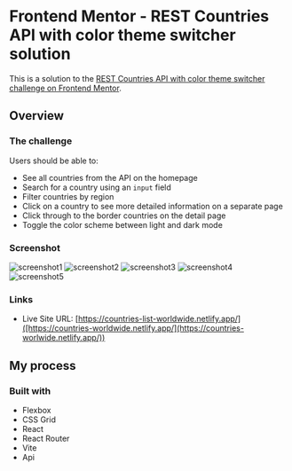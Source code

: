 # Frontend Mentor - REST Countries API with color theme switcher solution

This is a solution to the [REST Countries API with color theme switcher challenge on Frontend Mentor](https://www.frontendmentor.io/challenges/rest-countries-api-with-color-theme-switcher-5cacc469fec04111f7b848ca).

## Overview

### The challenge

Users should be able to:

- See all countries from the API on the homepage
- Search for a country using an `input` field
- Filter countries by region
- Click on a country to see more detailed information on a separate page
- Click through to the border countries on the detail page
- Toggle the color scheme between light and dark mode

### Screenshot



![screenshot1](https://github.com/nanatotibadze/countries/assets/106735126/e8b26476-2052-4f3b-9e5e-29212317acfa)
![screenshot2](https://github.com/nanatotibadze/countries/assets/106735126/64b336ca-27c4-4f58-aa3b-56214bf555f2)
![screenshot3](https://github.com/nanatotibadze/countries/assets/106735126/1898852a-cb9a-40ca-8bcc-2a464122aae6)
![screenshot4](https://github.com/nanatotibadze/countries/assets/106735126/9bb9eddf-467e-41a1-8817-271218e7cbaa)
![screenshot5](https://github.com/nanatotibadze/countries/assets/106735126/5e6b34d7-c410-43b5-a8e4-48f4a7970116)


### Links

- Live Site URL: [https://countries-list-worldwide.netlify.app/]([https://countries-worldwide.netlify.app/](https://countries-worlwide.netlify.app/))

## My process

### Built with

- Flexbox
- CSS Grid
- React
- React Router
- Vite
- Api
